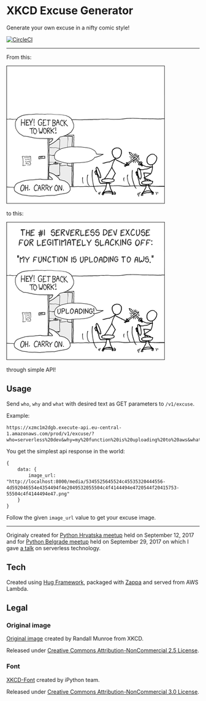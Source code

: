 # XKCD Excuse Generator

Generate your own excuse in a nifty comic style!

[![CircleCI](https://circleci.com/gh/mislavcimpersak/xkcd-excuse-generator/tree/master.svg?style=svg)](https://circleci.com/gh/mislavcimpersak/xkcd-excuse-generator/tree/master)

-----

From this:

![](blank_excuse.png)

to this:

![](example.png)

through simple API!

## Usage

Send `who`, `why` and `what` with desired text as GET parameters to `/v1/excuse`.

Example:
```
https://xzmc1m2dgb.execute-api.eu-central-1.amazonaws.com/prod/v1/excuse/?who=serverless%20dev&why=my%20function%20is%20uploading%20to%20aws&what=uploading
```

You get the simplest api response in the world:

```
{
    data: {
        image_url: "http://localhost:8000/media/5345525645524c45535320444556-4d592046554e4354494f4e2049532055504c4f4144494e4720544f20415753-55504c4f4144494e47.png"
    }
}
```

Follow the given `image_url` value to get your excuse image.

-----

Originaly created for [Python Hrvatska meetup](https://www.meetup.com/Python-Hrvatska/events/242639630/) held on September 12, 2017 and for [Python Belgrade meetup](https://www.meetup.com/PythonBelgrade/events/243547584/) held on September 29, 2017 on which I gave [a talk](https://mislavcimpersak.github.io/serverless-talk/) on serverless technology.

## Tech

Created using [Hug Framework](https://github.com/timothycrosley/hug), packaged with [Zappa](https://github.com/Miserlou/Zappa/) and served from AWS Lambda.

## Legal

### Original image

[Original image](https://xkcd.com/303/) created by Randall Munroe from XKCD.

Released under [Creative Commons Attribution-NonCommercial 2.5 License](https://creativecommons.org/licenses/by-nc/2.5/).

### Font

[XKCD-Font](https://github.com/ipython/xkcd-font) created by iPython team.

Released under [Creative Commons Attribution-NonCommercial 3.0 License](https://creativecommons.org/licenses/by-nc/3.0/).

